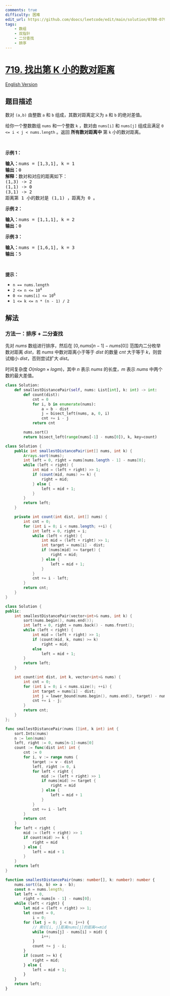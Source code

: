 ```yaml
---
comments: true
difficulty: 困难
edit_url: https://github.com/doocs/leetcode/edit/main/solution/0700-0799/0719.Find%20K-th%20Smallest%20Pair%20Distance/README.md
tags:
    - 数组
    - 双指针
    - 二分查找
    - 排序
---
```


# [719. 找出第 K 小的数对距离](https://leetcode.cn/problems/find-k-th-smallest-pair-distance)

[English Version](/solution/0700-0799/0719.Find%20K-th%20Smallest%20Pair%20Distance/README_EN.md)

## 题目描述

<!-- 这里写题目描述 -->

<p>数对 <code>(a,b)</code> 由整数 <code>a</code> 和 <code>b</code> 组成，其数对距离定义为 <code>a</code> 和 <code>b</code> 的绝对差值。</p>

<p>给你一个整数数组 <code>nums</code> 和一个整数 <code>k</code> ，数对由 <code>nums[i]</code> 和 <code>nums[j]</code> 组成且满足 <code>0 &lt;= i &lt; j &lt; nums.length</code> 。返回 <strong>所有数对距离中</strong> 第 <code>k</code> 小的数对距离。</p>

<p>&nbsp;</p>

<p><strong>示例 1：</strong></p>

<pre>
<strong>输入：</strong>nums = [1,3,1], k = 1
<strong>输出：</strong>0
<strong>解释：</strong>数对和对应的距离如下：
(1,3) -&gt; 2
(1,1) -&gt; 0
(3,1) -&gt; 2
距离第 1 小的数对是 (1,1) ，距离为 0 。
</pre>

<p><strong>示例 2：</strong></p>

<pre>
<strong>输入：</strong>nums = [1,1,1], k = 2
<strong>输出：</strong>0
</pre>

<p><strong>示例 3：</strong></p>

<pre>
<strong>输入：</strong>nums = [1,6,1], k = 3
<strong>输出：</strong>5
</pre>

<p>&nbsp;</p>

<p><strong>提示：</strong></p>

<ul>
	<li><code>n == nums.length</code></li>
	<li><code>2 &lt;= n &lt;= 10<sup>4</sup></code></li>
	<li><code>0 &lt;= nums[i] &lt;= 10<sup>6</sup></code></li>
	<li><code>1 &lt;= k &lt;= n * (n - 1) / 2</code></li>
</ul>

## 解法

### 方法一：排序 + 二分查找

先对 $nums$ 数组进行排序，然后在 $[0, nums[n-1]-nums[0]]$ 范围内二分枚举数对距离 $dist$，若 $nums$ 中数对距离小于等于 $dist$ 的数量 $cnt$ 大于等于 $k$，则尝试缩小 $dist$，否则尝试扩大 $dist$。

时间复杂度 $O(nlogn×logm)$，其中 $n$ 表示 $nums$ 的长度，$m$ 表示 $nums$ 中两个数的最大差值。

<!-- tabs:start -->

```python
class Solution:
    def smallestDistancePair(self, nums: List[int], k: int) -> int:
        def count(dist):
            cnt = 0
            for i, b in enumerate(nums):
                a = b - dist
                j = bisect_left(nums, a, 0, i)
                cnt += i - j
            return cnt

        nums.sort()
        return bisect_left(range(nums[-1] - nums[0]), k, key=count)
```

```java
class Solution {
    public int smallestDistancePair(int[] nums, int k) {
        Arrays.sort(nums);
        int left = 0, right = nums[nums.length - 1] - nums[0];
        while (left < right) {
            int mid = (left + right) >> 1;
            if (count(mid, nums) >= k) {
                right = mid;
            } else {
                left = mid + 1;
            }
        }
        return left;
    }

    private int count(int dist, int[] nums) {
        int cnt = 0;
        for (int i = 0; i < nums.length; ++i) {
            int left = 0, right = i;
            while (left < right) {
                int mid = (left + right) >> 1;
                int target = nums[i] - dist;
                if (nums[mid] >= target) {
                    right = mid;
                } else {
                    left = mid + 1;
                }
            }
            cnt += i - left;
        }
        return cnt;
    }
}
```

```cpp
class Solution {
public:
    int smallestDistancePair(vector<int>& nums, int k) {
        sort(nums.begin(), nums.end());
        int left = 0, right = nums.back() - nums.front();
        while (left < right) {
            int mid = (left + right) >> 1;
            if (count(mid, k, nums) >= k)
                right = mid;
            else
                left = mid + 1;
        }
        return left;
    }

    int count(int dist, int k, vector<int>& nums) {
        int cnt = 0;
        for (int i = 0; i < nums.size(); ++i) {
            int target = nums[i] - dist;
            int j = lower_bound(nums.begin(), nums.end(), target) - nums.begin();
            cnt += i - j;
        }
        return cnt;
    }
};
```

```go
func smallestDistancePair(nums []int, k int) int {
	sort.Ints(nums)
	n := len(nums)
	left, right := 0, nums[n-1]-nums[0]
	count := func(dist int) int {
		cnt := 0
		for i, v := range nums {
			target := v - dist
			left, right := 0, i
			for left < right {
				mid := (left + right) >> 1
				if nums[mid] >= target {
					right = mid
				} else {
					left = mid + 1
				}
			}
			cnt += i - left
		}
		return cnt
	}
	for left < right {
		mid := (left + right) >> 1
		if count(mid) >= k {
			right = mid
		} else {
			left = mid + 1
		}
	}
	return left
}
```

```ts
function smallestDistancePair(nums: number[], k: number): number {
    nums.sort((a, b) => a - b);
    const n = nums.length;
    let left = 0,
        right = nums[n - 1] - nums[0];
    while (left < right) {
        let mid = (left + right) >> 1;
        let count = 0,
            i = 0;
        for (let j = 0; j < n; j++) {
            // 索引[i, j]距离nums[j]的距离<=mid
            while (nums[j] - nums[i] > mid) {
                i++;
            }
            count += j - i;
        }
        if (count >= k) {
            right = mid;
        } else {
            left = mid + 1;
        }
    }
    return left;
}
```

<!-- tabs:end -->

<!-- end -->
